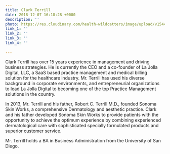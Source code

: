 ```yaml
---
title: Clark Terrill
date: 2018-12-07 16:18:28 +0000
description: ''
photo: https://res.cloudinary.com/health-wildcatters/image/upload/v1544199528/image.png
link_1: ''
link_2: ''
link_3: ''
link_4: ''

---
```

Clark Terrill has over 15 years experience in management and driving business strategies. He is currently the CEO and a co-founder of La Jolla Digital, LLC, a SaaS based practice management and medical billing solution for the healthcare industry. Mr. Terrill has used his diverse background in corporate environments, and entrepreneurial organizations to lead La Jolla Digital to becoming one of the top Practice Management solutions in the country.

In 2013, Mr. Terrill and his father, Robert C. Terrill M.D., founded Sonoma Skin Works, a comprehensive Dermatology and aesthetic practice. Clark and his father developed Sonoma Skin Works to provide patients with the opportunity to achieve the optimum experience by combining experienced dermatological care with sophisticated specially formulated products and superior customer service.

Mr. Terrill holds a BA in Business Administration from the University of San Diego.